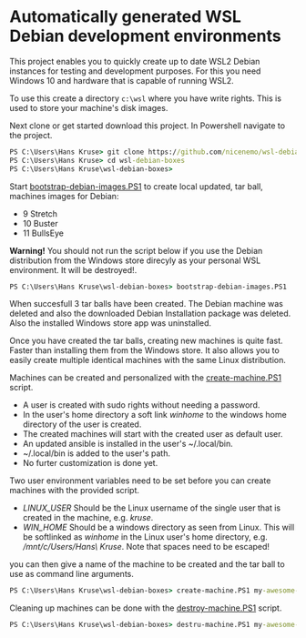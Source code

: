# Automatically generated WSL Debian development environments

This project enables you to quickly create up to date WSL2 Debian instances for testing and development purposes.
For this you need Windows 10 and hardware that is capable of running WSL2.

To use this create a directory `c:\wsl` where you have write rights. This is used to store your machine's disk images.

Next clone or get started download this project.
In Powershell navigate to the project.

```cmd
PS C:\Users\Hans Kruse> git clone https://github.com/nicenemo/wsl-debian-boxes
PS C:\Users\Hans Kruse> cd wsl-debian-boxes
PS C:\Users\Hans Kruse\wsl-debian-boxes>
```

Start [bootstrap-debian-images.PS1](bootstrap-debian-images.PS1) to create local updated, tar ball, machines images for Debian:
* 9 Stretch
* 10 Buster
* 11 BullsEye  

**Warning!** You should not run the script below if you use the Debian distribution from the Windows store direcyly as your personal WSL environment. It will be destroyed!.

```cmd
PS C:\Users\Hans Kruse\wsl-debian-boxes> bootstrap-debian-images.PS1
```
When succesfull 3 tar balls have been created. The Debian machine was deleted and also the downloaded Debian Installation package was deleted. Also the installed Windows store app was uninstalled.

Once you have created the tar balls, creating new machines is quite fast. Faster than installing them from the Windows store. It also allows you to easily create multiple identical machines with the same Linux distribution.


Machines can be created and personalized with the [create-machine.PS1](create-machine.PS1) script.

* A user is created with sudo rights without needing a password.
* In the user's home directory a soft link _winhome_ to the windows home directory of the user is created. 
* The created machines will start with the created user as default user. 
* An updated ansible is installed in the user's ~/.local/bin.
* ~/.local/bin is added to the user's path.
* No furter customization is done yet.

Two user environment variables need to be set before you can create machines with the provided script.

* *LINUX_USER* Should be the Linux username of the single user that is created in the machine, e.g. *kruse*.
* *WIN_HOME* Should be a windows  directory as seen from Linux. This will be softlinked as *winhome* in the Linux user's home directory, e.g. */mnt/c/Users/Hans\ Kruse*. Note that spaces need to be escaped!

you can then give a name of the machine to be created and the tar ball to use as command line arguments.

```cmd
PS C:\Users\Hans Kruse\wsl-debian-boxes> create-machine.PS1 my-awesome-box debian-buster.tar
```
Cleaning up machines can be done with the [destroy-machine.PS1](destroy-machine.PS1) script. 

```cmd
PS C:\Users\Hans Kruse\wsl-debian-boxes> destru-machine.PS1 my-awesome-box
```
